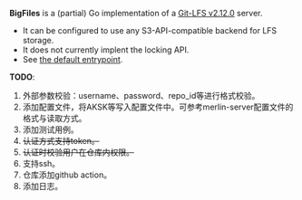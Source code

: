 **BigFiles** is a (partial) Go implementation of a [Git-LFS
v2.12.0](https://github.com/git-lfs/git-lfs/tree/v2.12.0/docs/api) server.

- It can be configured to use any S3-API-compatible backend for LFS storage.
- It does not currently implent the locking API.
- See [the default entrypoint](BigFiles/main.go).


**TODO**:

1. 外部参数校验：username、password、repo_id等进行格式校验。
2. 添加配置文件，将AKSK等写入配置文件中。可参考merlin-server配置文件的格式与读取方式。
3. 添加测试用例。
4. ~~认证方式支持token。~~
5. ~~认证时校验用户在仓库内权限。~~
6. 支持ssh。
7. 仓库添加github action。
8. 添加日志。
